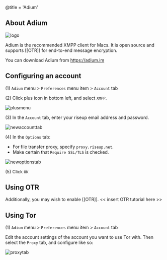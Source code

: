 @title = 'Adium'

## About Adium

![logo](logo.png)

Adium is the recommended XMPP client for Macs. It is open source and supports [[OTR]] for end-to-end message encryption.

You can download Adium from https://adium.im

## Configuring an account

(1) `Adium` menu > `Preferences` menu item > `Account` tab

(2) Click plus icon in bottom left, and select `XMPP`.

![plusmenu](new-plus-menu.png)

(3) In the `Account` tab, enter your riseup email address and password.

![newaccounttab](new-account-tab.png)

(4) In the `Options` tab:

- For file transfer proxy, specify `proxy.riseup.net`.
- Make certain that `Require SSL/TLS` is checked.

![newoptionstab](new-options-tab.png)

(5) Click `OK`

## Using OTR

Additionally, you may wish to enable [[OTR]]. << insert OTR tutorial here >>

## Using Tor

(1) `Adium` menu > `Preferences` menu item > `Account` tab

Edit the account settings of the account you want to use Tor with. Then select the `Proxy` tab, and configure like so:

![proxytab](proxy-tab.png)

